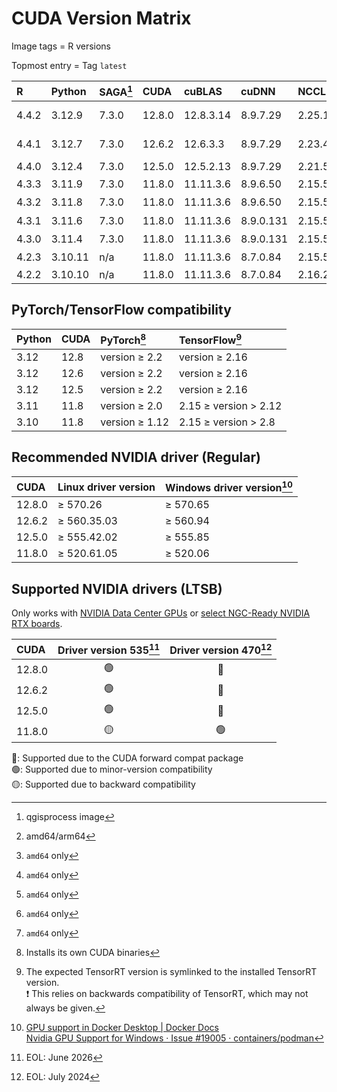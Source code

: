 # CUDA Version Matrix

Image tags = R versions

Topmost entry = Tag `latest`

| R     | Python  | SAGA[^1] | CUDA   | cuBLAS    | cuDNN     | NCCL   | TensorRT[^2]            | Linux distro |
|:------|:--------|:---------|:-------|:----------|:----------|:-------|:------------------------|:-------------|
| 4.4.2 | 3.12.9  | 7.3.0    | 12.8.0 | 12.8.3.14 | 8.9.7.29  | 2.25.1 | 10.8.0.43/<br>10.3.0.26 | Ubuntu 22.04 |
| 4.4.1 | 3.12.7  | 7.3.0    | 12.6.2 | 12.6.3.3  | 8.9.7.29  | 2.23.4 | 10.6.0.26/<br>10.3.0.26 | Ubuntu 22.04 |
| 4.4.0 | 3.12.4  | 7.3.0    | 12.5.0 | 12.5.2.13 | 8.9.7.29  | 2.21.5 | 10.0.1.6                | Ubuntu 22.04 |
| 4.3.3 | 3.11.9  | 7.3.0    | 11.8.0 | 11.11.3.6 | 8.9.6.50  | 2.15.5 | 8.5.3[^3]               | Ubuntu 22.04 |
| 4.3.2 | 3.11.8  | 7.3.0    | 11.8.0 | 11.11.3.6 | 8.9.6.50  | 2.15.5 | 8.5.3[^3]               | Ubuntu 22.04 |
| 4.3.1 | 3.11.6  | 7.3.0    | 11.8.0 | 11.11.3.6 | 8.9.0.131 | 2.15.5 | 8.5.3[^3]               | Ubuntu 22.04 |
| 4.3.0 | 3.11.4  | 7.3.0    | 11.8.0 | 11.11.3.6 | 8.9.0.131 | 2.15.5 | 8.5.3[^3]               | Ubuntu 22.04 |
| 4.2.3 | 3.10.11 | n/a      | 11.8.0 | 11.11.3.6 | 8.7.0.84  | 2.15.5 | 8.5.3[^3]               | Ubuntu 22.04 |
| 4.2.2 | 3.10.10 | n/a      | 11.8.0 | 11.11.3.6 | 8.7.0.84  | 2.16.2 | 8.5.3                   | Ubuntu 20.04 |

[^1]: qgisprocess image  
[^2]: amd64/arm64  
[^3]: `amd64` only

## PyTorch/TensorFlow compatibility

| Python | CUDA | PyTorch[^4]    | TensorFlow[^5]        |
|:-------|:-----|:---------------|:----------------------|
| 3.12   | 12.8 | version ≥ 2.2  | version ≥ 2.16        |
| 3.12   | 12.6 | version ≥ 2.2  | version ≥ 2.16        |
| 3.12   | 12.5 | version ≥ 2.2  | version ≥ 2.16        |
| 3.11   | 11.8 | version ≥ 2.0  | 2.15 ≥ version > 2.12 |
| 3.10   | 11.8 | version ≥ 1.12 | 2.15 ≥ version > 2.8  |

[^4]: Installs its own CUDA binaries
[^5]: The expected TensorRT version is symlinked to the installed TensorRT
version.  
❗️ This relies on backwards compatibility of TensorRT, which may not always be
given.

## Recommended NVIDIA driver (Regular)

| CUDA   | Linux driver version | Windows driver version[^6] |
|:-------|:---------------------|:---------------------------|
| 12.8.0 | ≥ 570.26             | ≥ 570.65                   |
| 12.6.2 | ≥ 560.35.03          | ≥ 560.94                   |
| 12.5.0 | ≥ 555.42.02          | ≥ 555.85                   |
| 11.8.0 | ≥ 520.61.05          | ≥ 520.06                   |

[^6]: [GPU support in Docker Desktop | Docker Docs](https://docs.docker.com/desktop/gpu/)  
[Nvidia GPU Support for Windows · Issue #19005 · containers/podman](https://github.com/containers/podman/issues/19005)

## Supported NVIDIA drivers (LTSB)

Only works with
[NVIDIA Data Center GPUs](https://resources.nvidia.com/l/en-us-gpu) or
[select NGC-Ready NVIDIA RTX boards](https://docs.nvidia.com/certification-programs/ngc-ready-systems/index.html).

| CUDA   | Driver version 535[^7] | Driver version 470[^8] |
|:-------|:----------------------:|:----------------------:|
| 12.8.0 | 🟢                      | 🔵                      |
| 12.6.2 | 🟢                      | 🔵                      |
| 12.5.0 | 🟢                      | 🔵                      |
| 11.8.0 | 🟡                      | 🟢                      |

🔵: Supported due to the CUDA forward compat package  
🟢: Supported due to minor-version compatibility  
🟡: Supported due to backward compatibility

[^7]: EOL: June 2026  
[^8]: EOL: July 2024
